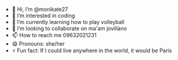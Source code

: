 - 👋 Hi, I’m @monikate27
- 👀 I’m interested in coding
- 🌱 I’m currently learning how to play volleyball
- 💞️ I’m looking to collaborate on ma'am jovillano
- 📫 How to reach me 09632021231
- 😄 Pronouns: she/her
- ⚡ Fun fact: If I could live anywhere in the world, it would be Paris

<!---
monikate27/monikate27 is a ✨ special ✨ repository because its `README.md` (this file) appears on your GitHub profile.
You can click the Preview link to take a look at your changes.
--->
